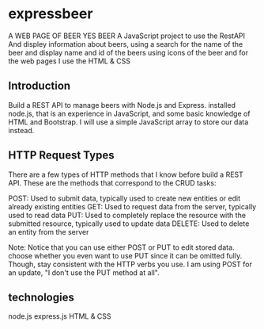 # expressbeer
A WEB PAGE OF BEER YES BEER 
A JavaScript project to use the RestAPI And displey information about beers, using a search for the name of the beer and display name and id of the beers
using icons of the beer and for the web pages I use the HTML & CSS

## Introduction
 Build a REST API to manage beers with Node.js and Express. installed node.js, that is an experience in JavaScript, and some basic knowledge of HTML and Bootstrap.
 I will use a simple JavaScript array to store our data instead.

## HTTP Request Types
There are a few types of HTTP methods that I know before build a REST API. These are the methods that correspond to the CRUD tasks:

POST: Used to submit data, typically used to create new entities or edit already existing entities
GET: Used to request data from the server, typically used to read data
PUT: Used to completely replace the resource with the submitted resource, typically used to update data
DELETE: Used to delete an entity from the server

Note: Notice that you can use either POST or PUT to edit stored data. choose whether you even want to use PUT since it can be omitted fully. Though, stay consistent with the HTTP verbs you use. I am  using POST for an update, "I don't use the PUT method at all".

## technologies 
node.js 
express.js
HTML & CSS


